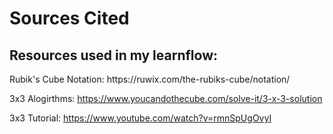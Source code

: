 <h1>Sources Cited</h1>
<h2>Resources used in my learnflow:</h2>
Rubik's Cube Notation: https://ruwix.com/the-rubiks-cube/notation/

3x3 Alogirthms: https://www.youcandothecube.com/solve-it/3-x-3-solution

3x3 Tutorial: https://www.youtube.com/watch?v=rmnSpUgOvyI
